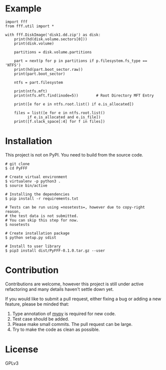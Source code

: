 

# Example

    import fff
    from fff.util import *
    
    with fff.DiskImage('disk1.dd.zip') as disk:
        print(hd(disk.volume.sectors[0]))
        print(disk.volume)
    
        partitions = disk.volume.partitions
    
        part = next(p for p in partitions if p.filesystem.fs_type == 'NTFS')
        print(hd(part.boot_sector.raw))
        print(part.boot_sector)
    
        ntfs = part.filesystem
    
        print(ntfs.mft)
        print(ntfs.mft.find(inode=5))        # Root Directory MFT Entry
    
        print([e for e in ntfs.root.list() if e.is_allocated])
    
        files = list([e for e in ntfs.root.list()
    		  if e.is_allocated and e.is_file])
        print([f.slack_space[:4] for f in files])


# Installation

This project is not on PyPI. You need to build from the source code.

    # git clone
    $ cd PyFFF
    
    # Create virtual environment
    $ virtualenv -p python3 .
    $ source bin/active
    
    # Installing the dependencies
    $ pip install -r requirements.txt
    
    # Tests can be run using =nosetests=, however due to copy-right reason,
    # the test data is not submitted.
    # You can skip this step for now.
    $ nosetests
    
    # Create installation package
    $ python setup.py sdist
    
    # Install to user library
    $ pip3 install dist/PyFFF-0.1.0.tar.gz --user


# Contribution

Contributions are welcome, however this project is still under active refactoring
and many details haven't settle down yet.

If you would like to submit a pull request, either fixing a bug or adding a new feature,
please be minded that:

1.  Type annotation of [mypy](https://mypy.readthedocs.io/en/latest/) is required for new code.
2.  Test case should be added.
3.  Please make small commits. The pull request can be large.
4.  Try to make the code as clean as possible.


# License

GPLv3

